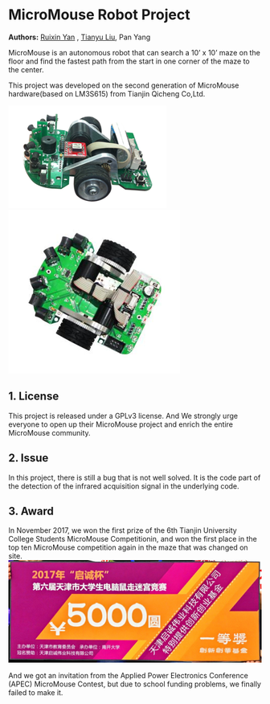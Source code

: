 # MicroMouse Robot Project
**Authors:** [Ruixin Yan](https://github.com/PWN0N)
, [Tianyu Liu](https://github.com/RebeccaSweetie),
 Pan Yang

MicroMouse is an autonomous robot that can search a
10’ x 10’ maze on the floor and find the fastest path
from the start in one corner of the maze to the center.

This project was developed on the second
generation of MicroMouse hardware(based on LM3S615)
from Tianjin Qicheng Co,Ltd.

![MicroMouse_Left](Micromouse_left.png)
![MicroMouse_Top](Micromouse.jpg)

## 1. License
This project is released under a GPLv3 license. And We
strongly urge everyone to open up their MicroMouse project
 and enrich the entire MicroMouse community.

## 2. Issue
In this project, there is still a bug that is not well
solved. It is the code part of the detection of the
infrared acquisition signal in the underlying code.

## 3. Award
In November 2017, we won the first
 prize of the 6th Tianjin University College Students
  MicroMouse Competitionin, and won
the first place in the top ten MicroMouse competition
 again in the maze that was changed on site.
![MicroMouse_Award](Micromouse_award.png)

 And we got an invitation from the Applied Power
 Electronics Conference (APEC) MicroMouse Contest,
 but due to school funding problems, we finally failed
 to make it.
